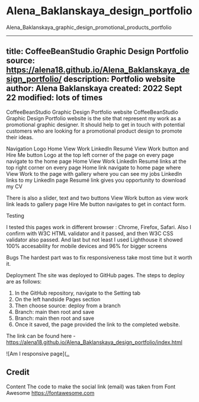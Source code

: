 # Alena_Baklanskaya_design_portfolio
Alena_Baklanskaya_graphic_design_promotional_products_portfolio

---
title: CoffeeBeanStudio Graphic Design Portfolio 
source: https://alena18.github.io/Alena_Baklanskaya_design_portfolio/ 
description: Portfolio website 
author: Alena Baklanskaya 
created:  2022 Sept 22 
modified: lots of times 
---

CoffeeBeanStudio Graphic Design Portfolio website
CoffeeBeanStudio Graphic Design Portfolio website is the site that represent my work as a promotional graphic designer. It should help to get in touch with potential customers who are looking for a promotional product design to promote their ideas.

Navigation
Logo Home View Work LinkedIn Resumé View Work button and Hire Me button
Logo at the top left corner of the page on every page navigate to the home page 
Home View Work LinkedIn Resumé links at the top right corner on every page
Home link navigate to home page 
where View Work to the page with gallery where you can see my jobs
LinkedIn links to my LinkedIn page
Resumé link gives you opportunity to download my CV

There is also a slider, text and two buttons
View Work button as view work link leads to gallery page
Hire Me button navigates to get in contact form.

Testing

I tested this pages work in different browser : Chrome, Firefox, Safari.
Also I confirm with W3C HTML validator and it passed, and then W3C CSS validator also passed.
And last but not least I used Lighthouse it showed 100% accesability for mobile devices and 96% for bigger screens 


Bugs
The hardest part was to fix responsiveness take most time but it worth it.


Deployment
The site was deployed to GitHub pages. The steps to deploy are as follows:
1. In the GitHub repository, navigate to the Setting tab
2. On the left handside Pages section 
3. Then choose source: deploy from a branch
4. Branch: main then root and save
5. Branch: main then root and save
6. Once it saved, the page provided the link to the completed website.

The link can be found here - https://alena18.github.io/Alena_Baklanskaya_design_portfolio/index.html


![Am I responsive page]([..](https://alena18.github.io/Alena_Baklanskaya_design_portfolio/index.html/assets/images/responsive.jpg?raw=true "responsive")

Credit
---
Content
The code to make the social link (email) was taken from Font Awesome https://fontawesome.com


